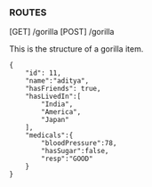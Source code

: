 ### ROUTES

[GET] /gorilla
[POST] /gorilla

This is the structure of a gorilla item.

```
{
    "id": 11,
    "name":"aditya",
    "hasFriends": true,
    "hasLivedIn":[
        "India",
        "America",
        "Japan"
    ],
    "medicals":{
        "bloodPressure":78,
        "hasSugar":false,
        "resp":"GOOD"
    }
}
```
